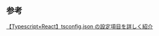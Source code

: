 ## 参考

[【Typescript×React】tsconfig.json の設定項目を詳しく紹介](https://qiita.com/shiei_kawa/items/91a79461afa1b1549f13)
